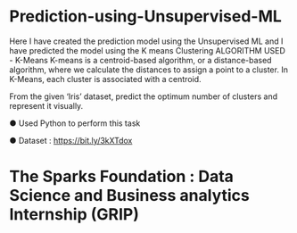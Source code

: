 # Prediction-using-Unsupervised-ML
Here I have created the prediction model using the Unsupervised ML and I have predicted the model using the K means Clustering
ALGORITHM USED - K-Means
K-means is a centroid-based algorithm, or a distance-based algorithm, where we calculate the distances to assign a point to a cluster. In K-Means, each cluster is associated with a centroid.

From the given ‘Iris’ dataset, predict the optimum number of clusters and represent it visually.

● Used Python to perform this task

● Dataset : https://bit.ly/3kXTdox
# The Sparks Foundation : Data Science and Business analytics Internship (GRIP)

